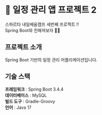 # 📌 일정 관리 앱 프로젝트 2
스파르타 내일배움캠프 세번째 프로젝트 !! <br>
Spring Boot와 친해져보자 👩‍💻

## 프로젝트 소개
Spring Boot 기반의 일정 관리 어플리케이션입니다.

## 기술 스택
**프레임워크** : Spring Boot 3.4.4<br>
**데이터베이스** : MySQL <br>
**빌드 도구** : Gradle-Groovy<br>
**언어** : Java 17 <br>
